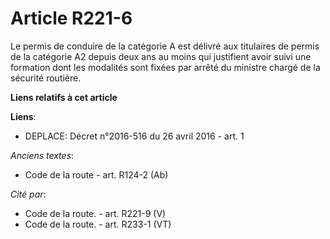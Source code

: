 # Article R221-6

Le permis de conduire de la catégorie A est délivré aux titulaires de permis de la catégorie A2 depuis deux ans au moins qui
justifient avoir suivi une formation dont les modalités sont fixées par arrêté du ministre chargé de la sécurité routière.

**Liens relatifs à cet article**

**Liens**:

  - DEPLACE: Décret n°2016-516 du 26 avril 2016 - art. 1

_Anciens textes_:

  - Code de la route - art. R124-2 (Ab)

_Cité par_:

  - Code de la route. - art. R221-9 (V)
  - Code de la route. - art. R233-1 (VT)
